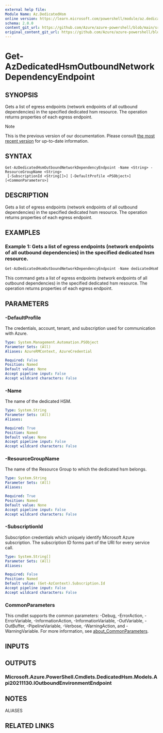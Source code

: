 ```yaml
---
external help file:
Module Name: Az.DedicatedHsm
online version: https://learn.microsoft.com/powershell/module/az.dedicatedhsm/get-azdedicatedhsmoutboundnetworkdependencyendpoint
schema: 2.0.0
content_git_url: https://github.com/Azure/azure-powershell/blob/main/src/DedicatedHsm/help/Get-AzDedicatedHsmOutboundNetworkDependencyEndpoint.md
original_content_git_url: https://github.com/Azure/azure-powershell/blob/main/src/DedicatedHsm/help/Get-AzDedicatedHsmOutboundNetworkDependencyEndpoint.md
---
```


# Get-AzDedicatedHsmOutboundNetworkDependencyEndpoint

## SYNOPSIS
Gets a list of egress endpoints (network endpoints of all outbound dependencies) in the specified dedicated hsm resource.
The operation returns properties of each egress endpoint.

> [!NOTE]
>This is the previous version of our documentation. Please consult [the most recent version](/powershell/module/az.dedicatedhsm/get-azdedicatedhsmoutboundnetworkdependencyendpoint) for up-to-date information.

## SYNTAX

```
Get-AzDedicatedHsmOutboundNetworkDependencyEndpoint -Name <String> -ResourceGroupName <String>
 [-SubscriptionId <String[]>] [-DefaultProfile <PSObject>] [<CommonParameters>]
```

## DESCRIPTION
Gets a list of egress endpoints (network endpoints of all outbound dependencies) in the specified dedicated hsm resource.
The operation returns properties of each egress endpoint.

## EXAMPLES

### Example 1: Gets a list of egress endpoints (network endpoints of all outbound dependencies) in the specified dedicated hsm resource.
```powershell
Get-AzDedicatedHsmOutboundNetworkDependencyEndpoint -Name dedicatedHsmName01 -ResourceGroupName resourceGroup
```

This command gets a list of egress endpoints (network endpoints of all outbound dependencies) in the specified dedicated hsm resource.
The operation returns properties of each egress endpoint.

## PARAMETERS

### -DefaultProfile
The credentials, account, tenant, and subscription used for communication with Azure.

```yaml
Type: System.Management.Automation.PSObject
Parameter Sets: (All)
Aliases: AzureRMContext, AzureCredential

Required: False
Position: Named
Default value: None
Accept pipeline input: False
Accept wildcard characters: False
```

### -Name
The name of the dedicated HSM.

```yaml
Type: System.String
Parameter Sets: (All)
Aliases:

Required: True
Position: Named
Default value: None
Accept pipeline input: False
Accept wildcard characters: False
```

### -ResourceGroupName
The name of the Resource Group to which the dedicated hsm belongs.

```yaml
Type: System.String
Parameter Sets: (All)
Aliases:

Required: True
Position: Named
Default value: None
Accept pipeline input: False
Accept wildcard characters: False
```

### -SubscriptionId
Subscription credentials which uniquely identify Microsoft Azure subscription.
The subscription ID forms part of the URI for every service call.

```yaml
Type: System.String[]
Parameter Sets: (All)
Aliases:

Required: False
Position: Named
Default value: (Get-AzContext).Subscription.Id
Accept pipeline input: False
Accept wildcard characters: False
```

### CommonParameters
This cmdlet supports the common parameters: -Debug, -ErrorAction, -ErrorVariable, -InformationAction, -InformationVariable, -OutVariable, -OutBuffer, -PipelineVariable, -Verbose, -WarningAction, and -WarningVariable. For more information, see [about_CommonParameters](http://go.microsoft.com/fwlink/?LinkID=113216).

## INPUTS

## OUTPUTS

### Microsoft.Azure.PowerShell.Cmdlets.DedicatedHsm.Models.Api20211130.IOutboundEnvironmentEndpoint

## NOTES

ALIASES

## RELATED LINKS

